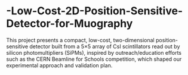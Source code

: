 # -Low-Cost-2D-Position-Sensitive-Detector-for-Muography
This project presents a compact, low-cost, two-dimensional position-sensitive detector built from a 5×5 array of CsI scintillators read out by silicon photomultipliers (SiPMs), inspired by outreach/education efforts such as the CERN Beamline for Schools competition, which shaped our experimental approach and validation plan.
